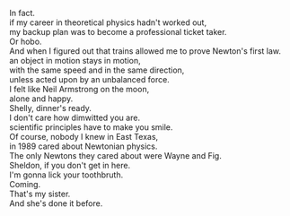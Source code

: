 
In fact.    
if my career in theoretical physics hadn't worked out,   
my backup plan was to become a professional ticket taker.   
Or hobo.   
And when I figured out that trains allowed me to prove Newton's first law.   
an object in motion stays in motion,   
with the same speed and in the same direction,   
unless acted upon by an unbalanced force.   
I felt like Neil Armstrong on the moon,   
alone and happy.   
Shelly, dinner's ready.   
I don't care how dimwitted you are.      
scientific principles have to make you smile.   
Of course, nobody I knew in East Texas,   
in 1989 cared about Newtonian physics.   
The only Newtons they cared about were Wayne and Fig.   
Sheldon, if you don't get in here.   
I'm gonna lick your toothbruth.   
Coming.   
That's my sister.   
And she's done it before.   





